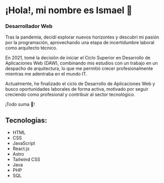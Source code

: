 # ¡Hola!, mi nombre es Ismael 👋
### Desarrollador Web

Tras la pandemia, decidí explorar nuevos horizontes y descubrí mi pasión por la programación, aprovechando una etapa de incertidumbre laboral como arquitecto técnico.

En 2021, tomé la decisión de iniciar el Ciclo Superior en Desarrollo de Aplicaciones Web (DAW), combinando mis estudios con un trabajo en un despacho de arquitectura, lo que me permitió crecer profesionalmente mientras me adentraba en el mundo IT.

Actualmente, he finalizado el ciclo de Desarrollo de Aplicaciones Web y busco oportunidades laborales de forma activa, motivado por seguir creciendo como profesional y contribuir al sector tecnológico.

¡Todo suma 💪!

## Tecnologías:
* HTML
* CSS
* JavaScript
* React.js
* Astro
* Tailwind CSS
* Java
* PHP
* SQL
<!--
**IsmaelMG91/IsmaelMG91** is a ✨ _special_ ✨ repository because its `README.md` (this file) appears on your GitHub profile.

Here are some ideas to get you started:

- 🔭 I’m currently working on ...
- 🌱 I’m currently learning ...
- 👯 I’m looking to collaborate on ...
- 🤔 I’m looking for help with ...
- 💬 Ask me about ...
- 📫 How to reach me: ...
- 😄 Pronouns: ...
- ⚡ Fun fact: ...
-->
